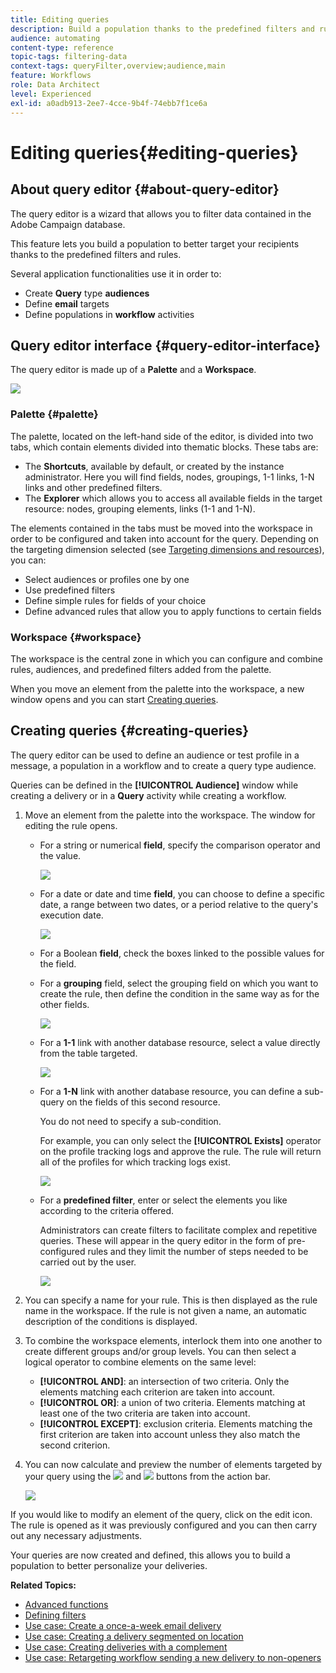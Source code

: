 ```yaml
---
title: Editing queries
description: Build a population thanks to the predefined filters and rules.
audience: automating
content-type: reference
topic-tags: filtering-data
context-tags: queryFilter,overview;audience,main
feature: Workflows
role: Data Architect
level: Experienced
exl-id: a0adb913-2ee7-4cce-9b4f-74ebb7f1ce6a
---
```

# Editing queries{#editing-queries}

## About query editor {#about-query-editor}

The query editor is a wizard that allows you to filter data contained in the Adobe Campaign database.

This feature lets you build a population to better target your recipients thanks to the predefined filters and rules.

Several application functionalities use it in order to:

* Create **Query** type **audiences**
* Define **email** targets
* Define populations in **workflow** activities

## Query editor interface {#query-editor-interface}

The query editor is made up of a **Palette** and a **Workspace**.

![](assets/query_editor_overview.png)

### Palette {#palette}

The palette, located on the left-hand side of the editor, is divided into two tabs, which contain elements divided into thematic blocks. These tabs are:

* The **Shortcuts**, available by default, or created by the instance administrator. Here you will find fields, nodes, groupings, 1-1 links, 1-N links and other predefined filters.
* The **Explorer** which allows you to access all available fields in the target resource: nodes, grouping elements, links (1-1 and 1-N).

The elements contained in the tabs must be moved into the workspace in order to be configured and taken into account for the query. Depending on the targeting dimension selected (see [Targeting dimensions and resources](../../automating/using/query.md#targeting-dimensions-and-resources)), you can:

* Select audiences or profiles one by one
* Use predefined filters
* Define simple rules for fields of your choice
* Define advanced rules that allow you to apply functions to certain fields

### Workspace {#workspace}

The workspace is the central zone in which you can configure and combine rules, audiences, and predefined filters added from the palette.

When you move an element from the palette into the workspace, a new window opens and you can start [Creating queries](#creating-queries).

## Creating queries {#creating-queries}

The query editor can be used to define an audience or test profile in a message, a population in a workflow and to create a query type audience.

Queries can be defined in the **[!UICONTROL Audience]** window while creating a delivery or in a **Query** activity while creating a workflow.

1. Move an element from the palette into the workspace. The window for editing the rule opens.

    * For a string or numerical **field**, specify the comparison operator and the value. 
    
      ![](assets/query_editor_audience_definition2.png)

    * For a date or date and time **field**, you can choose to define a specific date, a range between two dates, or a period relative to the query's execution date.
    
      ![](assets/query_editor_date_field.png)

    * For a Boolean **field**, check the boxes linked to the possible values for the field.
    * For a **grouping** field, select the grouping field on which you want to create the rule, then define the condition in the same way as for the other fields.
    
      ![](assets/query_editor_audience_definition4.png)

    * For a **1-1** link with another database resource, select a value directly from the table targeted.
    
      ![](assets/query_editor_audience_definition5.png)

    * For a **1-N** link with another database resource, you can define a sub-query on the fields of this second resource.

      You do not need to specify a sub-condition.

      For example, you can only select the **[!UICONTROL Exists]** operator on the profile tracking logs and approve the rule. The rule will return all of the profiles for which tracking logs exist.
    
      ![](assets/query_editor_audience_definition6.png)

    * For a **predefined filter**, enter or select the elements you like according to the criteria offered.

      Administrators can create filters to facilitate complex and repetitive queries. These will appear in the query editor in the form of pre-configured rules and they limit the number of steps needed to be carried out by the user.
    
      ![](assets/query-editor_filter_email-audience_filter.png)

1. You can specify a name for your rule. This is then displayed as the rule name in the workspace. If the rule is not given a name, an automatic description of the conditions is displayed.
1. To combine the workspace elements, interlock them into one another to create different groups and/or group levels. You can then select a logical operator to combine elements on the same level:

    * **[!UICONTROL AND]**: an intersection of two criteria. Only the elements matching each criterion are taken into account.
    * **[!UICONTROL OR]**: a union of two criteria. Elements matching at least one of the two criteria are taken into account.
    * **[!UICONTROL EXCEPT]**: exclusion criteria. Elements matching the first criterion are taken into account unless they also match the second criterion.

1. You can now calculate and preview the number of elements targeted by your query using the ![](assets/count.png) and ![](assets/preview.png) buttons from the action bar.

   ![](assets/query_editor_combining_rules.png)

If you would like to modify an element of the query, click on the edit icon. The rule is opened as it was previously configured and you can then carry out any necessary adjustments.

Your queries are now created and defined, this allows you to build a population to better personalize your deliveries.

**Related Topics:**

* [Advanced functions](../../automating/using/advanced-expression-editing.md)
* [Defining filters](../../developing/using/configuring-filter-definition.md)
* [Use case: Create a once-a-week email delivery](../../automating/using/workflow-weekly-offer.md)
* [Use case: Creating a delivery segmented on location](../../automating/using/workflow-segmentation-location.md)
* [Use case: Creating deliveries with a complement](../../automating/using/workflow-created-query-with-complement.md)
* [Use case: Retargeting workflow sending a new delivery to non-openers](../../automating/using/workflow-cross-channel-retargeting.md)
